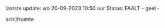 laatste update: 
wo 20-09-2023 10:50   uur 
Status: FAALT - geel - 
<div class="service Y">schijfruimte</div>